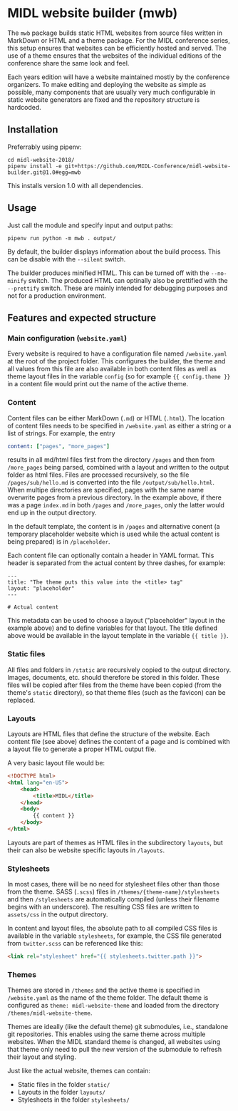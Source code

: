# MIDL website builder (mwb)

The `mwb` package builds static HTML websites from source files written in MarkDown or HTML
and a theme package. For the MIDL conference series, this setup ensures that websites can be
efficiently hosted and served. The use of a theme ensures that the websites of the
individual editions of the conference share the same look and feel.

Each years edition will have a website maintained mostly by the conference organizers. To make
editing and deploying the website as simple as possible, many components that are usually very
much configurable in static website generators are fixed and the repository structure is hardcoded.

## Installation

Preferrably using pipenv:

```
cd midl-website-2018/
pipenv install -e git+https://github.com/MIDL-Conference/midl-website-builder.git@1.0#egg=mwb
```

This installs version 1.0 with all dependencies.

## Usage

Just call the module and specify input and output paths:

```
pipenv run python -m mwb . output/
```

By default, the builder displays information about the build process. This can be disable with
 the `--silent` switch.

The builder produces minified HTML. This can be turned off with the `--no-minify` switch. The
produced HTML can optinally also be prettified with the `--prettify` switch. These are mainly
intended for debugging purposes and not for a production environment.

## Features and expected structure

### Main configuration (`website.yaml`)

Every website is required to have a configuration file named `/website.yaml` at the root of the
project folder. This configures the builder, the theme and all values from this file are also
available in both content files as well as theme layout files in the variable `config` (so for
example `{{ config.theme }}` in a content file would print out the name of the active theme.

### Content

Content files can be either MarkDown (`.md`) or HTML (`.html`). The location of content files needs
to be specified in `/website.yaml` as either a string or a list of strings. For example, the entry

```yaml
content: ["pages", "more_pages"]
```

results in all md/html files first from the directory `/pages` and then from `/more_pages` being
parsed, combined with a layout and written to the output folder as html files. Files are processed
recursively, so the file `/pages/sub/hello.md` is converted into the file `/output/sub/hello.html`.
When multipe directories are specified, pages with the same name overwrite pages from a previous
directory. In the example above, if there was a page `index.md` in both `/pages` and `/more_pages`,
only the latter would end up in the output directory.

In the default template, the content is in `/pages` and alternative conent (a temporary placeholder
website which is used while the actual content is being prepared) is in `/placeholder`.

Each content file can optionally contain a header in YAML format. This header is separated from the
actual content by three dashes, for example:

    ---
    title: "The theme puts this value into the <title> tag"
    layout: "placeholder"
    ---
    
    # Actual content

This metadata can be used to choose a layout ("placeholder" layout in the example above) and to define
variables for that layout. The title defined above would be available in the layout template in the
variable `{{ title }}`.

### Static files

All files and folders in `/static` are recursively copied to the output directory. Images, documents,
etc. should therefore be stored in this folder. These files will be copied after files from the theme
have been copied (from the theme's `static` directory), so that theme files (such as the favicon) can
be replaced.

### Layouts

Layouts are HTML files that define the structure of the website. Each content file (see above) defines
the content of a page and is combined with a layout file to generate a proper HTML output file.

A very basic layout file would be:

```html
<!DOCTYPE html>
<html lang="en-US">
    <head>
        <title>MIDL</title>
    </head>
    <body>
        {{ content }}
    </body>
</html>
```

Layouts are part of themes as HTML files in the subdirectory `layouts`, but their can also be website
specific layouts in `/layouts`.

### Stylesheets

In most cases, there will be no need for stylesheet files other than those from the theme. SASS (`.scss`)
files in `/themes/{theme-name}/stylesheets` and then `/stylesheets` are automatically compiled (unless
their filename begins with an underscore). The resulting CSS files are written to `assets/css` in the
output directory.

In content and layout files, the absolute path to all compiled CSS files is available in the variable
`stylesheets`, for example, the CSS file generated from `twitter.scss` can be referenced like this:

```html
<link rel="stylesheet" href="{{ stylesheets.twitter.path }}">
```

### Themes

Themes are stored in `/themes` and the active theme is specified in `/website.yaml` as the name
of the theme folder. The default theme is configured as `theme: midl-website-theme` and loaded
from the directory `/themes/midl-website-theme`.

Themes are ideally (like the default theme) git submodules, i.e., standalone git repositories.
This enables using the same theme across multiple websites. When the MIDL standard theme is
changed, all websites using that theme only need to pull the new version of the submodule to
refresh their layout and styling. 

Just like the actual website, themes can contain:

* Static files in the folder `static/`
* Layouts in the folder `layouts/`
* Stylesheets in the folder `stylesheets/`

